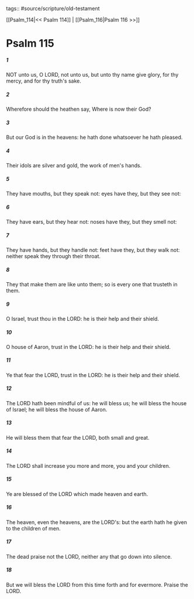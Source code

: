 tags:: #source/scripture/old-testament

[[Psalm_114|<< Psalm 114]] | [[Psalm_116|Psalm 116 >>]]

# Psalm 115

##### 1

NOT unto us, O LORD, not unto us, but unto thy name give glory, for thy mercy, and for thy truth's sake.

##### 2

Wherefore should the heathen say, Where is now their God?

##### 3

But our God is in the heavens: he hath done whatsoever he hath pleased.

##### 4

Their idols are silver and gold, the work of men's hands.

##### 5

They have mouths, but they speak not: eyes have they, but they see not:

##### 6

They have ears, but they hear not: noses have they, but they smell not:

##### 7

They have hands, but they handle not: feet have they, but they walk not: neither speak they through their throat.

##### 8

They that make them are like unto them; so is every one that trusteth in them.

##### 9

O Israel, trust thou in the LORD: he is their help and their shield.

##### 10

O house of Aaron, trust in the LORD: he is their help and their shield.

##### 11

Ye that fear the LORD, trust in the LORD: he is their help and their shield.

##### 12

The LORD hath been mindful of us: he will bless us; he will bless the house of Israel; he will bless the house of Aaron.

##### 13

He will bless them that fear the LORD, both small and great.

##### 14

The LORD shall increase you more and more, you and your children.

##### 15

Ye are blessed of the LORD which made heaven and earth.

##### 16

The heaven, even the heavens, are the LORD's: but the earth hath he given to the children of men.

##### 17

The dead praise not the LORD, neither any that go down into silence.

##### 18

But we will bless the LORD from this time forth and for evermore. Praise the LORD.
